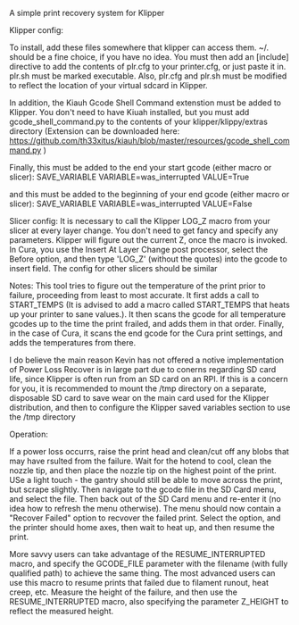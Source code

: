 A simple print recovery system for Klipper

Klipper config:

To install, add these files somewhere that klipper can access them.  ~/. should be a fine choice, if you have no idea.
You must then add an [include] directive to add the contents of plr.cfg to your printer.cfg, or just paste it in.  plr.sh must be marked executable.
Also, plr.cfg and plr.sh must be modified to reflect the location of your virtual sdcard in Klipper.

In addition, the Kiauh Gcode Shell Command extenstion must be added to Klipper.  You don't need to have Kiuah installed, but you must add gcode_shell_command.py to the contents of your klipper/klippy/extras directory (Extension can be downloaded here: https://github.com/th33xitus/kiauh/blob/master/resources/gcode_shell_command.py )

Finally, this must be added to the end your start gcode (either macro or slicer):
SAVE_VARIABLE VARIABLE=was_interrupted VALUE=True

and this must be added to the beginning of your end gcode (either macro or slicer):
SAVE_VARIABLE VARIABLE=was_interrupted VALUE=False


Slicer config:
It is necessary to call the Klipper LOG_Z macro from your slicer at every layer change.  You don't need to get fancy and specify any parameters.  Klipper will figure out the current Z, once the macro is invoked. In Cura, you use the Insert At Layer Change post processor, select the Before option, and then type 'LOG_Z' (without the quotes) into the gcode to insert field.  The config for other slicers should be similar


Notes:  This tool tries to figure out the temperature of the print prior to failure, proceeding from least to most accurate.  It first adds a call to START_TEMPS (It is advised to add a macro called START_TEMPS that heats up your printer to sane values.).  It then scans the gcode for all temperature gcodes up to the time the print frailed, and adds them in that order.  Finally, in the case of Cura, it scans the end gcode for the Cura print settings, and adds the temperatures from there. 

I do believe the main reason Kevin has not offered a notive implementation of Power Loss Recover is in large part due to conerns regarding SD card life, since Klipper is often run from an SD card on an RPI.  If this is a concern for you, it is recommended to mount the /tmp directory on a separate, disposable SD card to save wear on the main card used for the Klipper distribution, and then to configure the Klipper saved variables section to use the /tmp directory


Operation:

If a power loss occurrs, raise the print head and clean/cut off any blobs that may have rsulted from the failure.  Wait for the hotend to cool, clean the nozzle tip, and then place the nozzle tip on the highest point of the print.  USe a light touch - the gantry should still be able to move across the print, but scrape slightly.  Then navigate to the gcode file in the SD Card menu, and select the file.  Then back out of the SD Card menu and re-enter it (no idea how to refresh the menu otherwise).  The menu should now contain a "Recover Failed" option to recvover the failed print.  Select the option, and the printer should home axes, then wait to heat up, and then resume the print.

More savvy users can take advantage of the RESUME_INTERRUPTED macro, and specify the GCODE_FILE parameter with the filename (with fully qualified path) to achieve the same thing.  The most advanced users can use this macro to resume prints that failed due to filament runout, heat creep, etc.  Measure the height of the failure, and then use the RESUME_INTERRUPTED macro, also specifying the parameter Z_HEIGHT to reflect the measured height.

